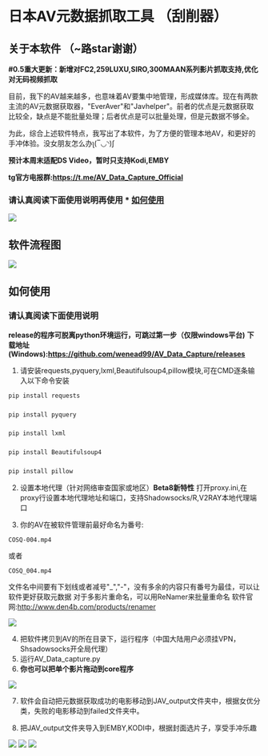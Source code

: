 # 日本AV元数据抓取工具  （刮削器）

## 关于本软件 （~路star谢谢）

**#0.5重大更新：新增对FC2,259LUXU,SIRO,300MAAN系列影片抓取支持,优化对无码视频抓取**

目前，我下的AV越来越多，也意味着AV要集中地管理，形成媒体库。现在有两款主流的AV元数据获取器，"EverAver"和"Javhelper"。前者的优点是元数据获取比较全，缺点是不能批量处理；后者优点是可以批量处理，但是元数据不够全。

为此，综合上述软件特点，我写出了本软件，为了方便的管理本地AV，和更好的手冲体验。没女朋友怎么办ʅ(‾◡◝)ʃ 

**预计本周末适配DS Video，暂时只支持Kodi,EMBY**

**tg官方电报群:https://t.me/AV_Data_Capture_Official**

### **请认真阅读下面使用说明再使用** * [如何使用](#如何使用)

![](https://i.loli.net/2019/06/02/5cf2b5d0bbecf69019.png)


## 软件流程图
![](https://i.loli.net/2019/06/02/5cf2bb9a9e2d997635.png)

## 如何使用
### **请认真阅读下面使用说明**
  **release的程序可脱离python环境运行，可跳过第一步（仅限windows平台)**
  **下载地址(Windows):https://github.com/wenead99/AV_Data_Capture/releases**
1. 请安装requests,pyquery,lxml,Beautifulsoup4,pillow模块,可在CMD逐条输入以下命令安装
```python
pip install requests
```
###
```python
pip install pyquery
   ```
###
```python
pip install lxml
```
###
```python
pip install Beautifulsoup4
```
###
```python
pip install pillow
```

2. 设置本地代理（针对网络审查国家或地区）**Beta8新特性**
打开proxy.ini,在proxy行设置本地代理地址和端口，支持Shadowsocks/R,V2RAY本地代理端口


3. 你的AV在被软件管理前最好命名为番号:

```
COSQ-004.mp4
```

或者

```
COSQ_004.mp4
```

文件名中间要有下划线或者减号"_","-"，没有多余的内容只有番号为最佳，可以让软件更好获取元数据
对于多影片重命名，可以用ReNamer来批量重命名
软件官网:http://www.den4b.com/products/renamer

![](https://i.loli.net/2019/06/02/5cf2b5cfbfe1070559.png)


4. 把软件拷贝到AV的所在目录下，运行程序（中国大陆用户必须挂VPN，Shsadowsocks开全局代理）
5. 运行AV_Data_capture.py
6. **你也可以把单个影片拖动到core程序**

![](https://i.loli.net/2019/06/02/5cf2b5d03640e73201.gif)

7. 软件会自动把元数据获取成功的电影移动到JAV_output文件夹中，根据女优分类，失败的电影移动到failed文件夹中。

8. 把JAV_output文件夹导入到EMBY,KODI中，根据封面选片子，享受手冲乐趣

![](https://i.loli.net/2019/06/02/5cf2b5cfd1b0226763.png)
![](https://i.loli.net/2019/06/02/5cf2b5cfd1b0246492.png)
![](https://i.loli.net/2019/06/02/5cf2b5d009e4930666.png)



